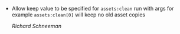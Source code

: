*   Allow keep value to be specified for `assets:clean` run with args
    for example `assets:clean[0]` will keep no old asset copies

    *Richard Schneeman*
